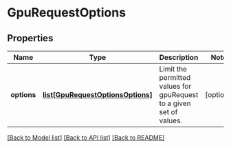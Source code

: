 # GpuRequestOptions

## Properties
Name | Type | Description | Notes
------------ | ------------- | ------------- | -------------
**options** | [**list[GpuRequestOptionsOptions]**](GpuRequestOptionsOptions.md) | Limit the permitted values for gpuRequest to a given set of values. | [optional] 

[[Back to Model list]](../README.md#documentation-for-models) [[Back to API list]](../README.md#documentation-for-api-endpoints) [[Back to README]](../README.md)

